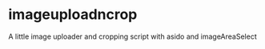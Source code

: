 imageuploadncrop
================

A little image uploader and cropping script with asido and imageAreaSelect